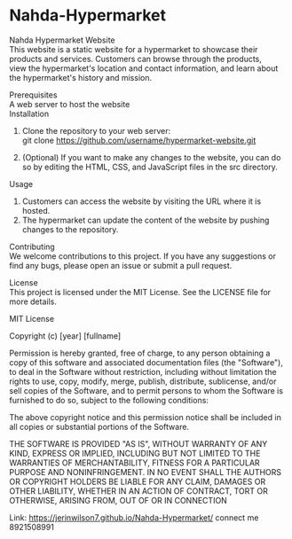 # Nahda-Hypermarket   
Nahda Hypermarket Website   
This website is a static website for a hypermarket to showcase their products and services. Customers can browse through the products,   
view the hypermarket's location and contact information, and learn about the hypermarket's history and mission.   
     
Prerequisites    
A web server to host the website   
Installation    
 1. Clone the repository to your web server:   
      git clone https://github.com/username/hypermarket-website.git   

 2. (Optional) If you want to make any changes to the website, you can do so by editing the HTML, CSS, and JavaScript files in the src directory.   
 
 
Usage   
 1. Customers can access the website by visiting the URL where it is hosted.   
 2. The hypermarket can update the content of the website by pushing changes to the repository.   
     
Contributing    
We welcome contributions to this project. If you have any suggestions or find any bugs, please open an issue or submit a pull request.   
    
License   
This project is licensed under the MIT License. See the LICENSE file for more details.      
   
   MIT License

Copyright (c) [year] [fullname]

Permission is hereby granted, free of charge, to any person obtaining a copy
of this software and associated documentation files (the "Software"), to deal
in the Software without restriction, including without limitation the rights
to use, copy, modify, merge, publish, distribute, sublicense, and/or sell
copies of the Software, and to permit persons to whom the Software is
furnished to do so, subject to the following conditions:

The above copyright notice and this permission notice shall be included in all
copies or substantial portions of the Software.

THE SOFTWARE IS PROVIDED "AS IS", WITHOUT WARRANTY OF ANY KIND, EXPRESS OR
IMPLIED, INCLUDING BUT NOT LIMITED TO THE WARRANTIES OF MERCHANTABILITY,
FITNESS FOR A PARTICULAR PURPOSE AND NONINFRINGEMENT. IN NO EVENT SHALL THE
AUTHORS OR COPYRIGHT HOLDERS BE LIABLE FOR ANY CLAIM, DAMAGES OR OTHER
LIABILITY, WHETHER IN AN ACTION OF CONTRACT, TORT OR OTHERWISE, ARISING FROM,
OUT OF OR IN CONNECTION


Link:  https://jerinwilson7.github.io/Nahda-Hypermarket/
connect me 8921508991
